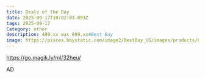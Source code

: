 ```yaml
---
title: Deals of the Day
date: 2025-09-17T10:02:03.093Z
tags: 2025-09-17
Category: other
description: 499.xx was 899.xx#Best Buy
image: https://pisces.bbystatic.com/image2/BestBuy_US/images/products/6572/6572184cv21d.jpg;maxHeight=1080;maxWidth=900?format=webp
---
```

https://go.magik.ly/ml/32heu/

AD